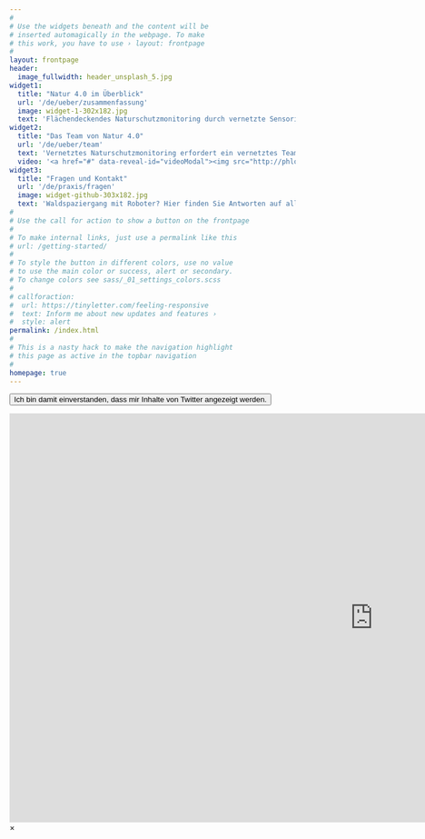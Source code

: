 ```yaml
---
#
# Use the widgets beneath and the content will be
# inserted automagically in the webpage. To make
# this work, you have to use › layout: frontpage
#
layout: frontpage
header:
  image_fullwidth: header_unsplash_5.jpg
widget1:
  title: "Natur 4.0 im Überblick"
  url: '/de/ueber/zusammenfassung'
  image: widget-1-302x182.jpg
  text: 'Flächendeckendes Naturschutzmonitoring durch vernetzte Sensorik als Grundlage für einen nachhaltigen Artenschutz und die Sicherung von Ökosystemfunktionen.'
widget2:
  title: "Das Team von Natur 4.0"
  url: '/de/ueber/team'
  text: 'Vernetztes Naturschutzmonitoring erfordert ein vernetztes Team im Querschnittsverbund aus Wissenschaft, Praxis und Bildung.'
  video: '<a href="#" data-reveal-id="videoModal"><img src="http://phlow.github.io/feeling-responsive/images/start-video-feeling-responsive-302x182.jpg" width="302" height="182" alt=""/></a>'
widget3:
  title: "Fragen und Kontakt"
  url: '/de/praxis/fragen'
  image: widget-github-303x182.jpg
  text: 'Waldspaziergang mit Roboter? Hier finden Sie Antworten auf allgemeine Fragen und Kontaktinformationen.'
#
# Use the call for action to show a button on the frontpage
#
# To make internal links, just use a permalink like this
# url: /getting-started/
#
# To style the button in different colors, use no value
# to use the main color or success, alert or secondary.
# To change colors see sass/_01_settings_colors.scss
#
# callforaction:
#  url: https://tinyletter.com/feeling-responsive
#  text: Inform me about new updates and features ›
#  style: alert
permalink: /index.html
#
# This is a nasty hack to make the navigation highlight
# this page as active in the topbar navigation
#
homepage: true
---
```


<p id="twitter-target"><button onclick="setShowTwitter()">Ich bin damit einverstanden, dass mir Inhalte von Twitter angezeigt werden.</button></p>

<script type="text/javascript">

function setShowTwitter() {
  docCookies.setItem("show-twitter", "true");
  showTwitter();
}

function showTwitter() {
  var tag_a = document.createElement("a");
  tag_a.className = "twitter-timeline";
  tag_a.href = "https://twitter.com/Nature40Lab?ref_src=twsrc%5Etfw";
  tag_a.innerHTML = "Tweets";
  var tag_script = document.createElement("script");
  tag_script.async = true;
  tag_script.src = "https://platform.twitter.com/widgets.js";
  tag_script.charset = "utf-8";

  tag_target = document.getElementById("twitter-target");
  tag_target.innerHTML = "";
  tag_target.appendChild(tag_a);
  tag_target.appendChild(tag_script);
}

function init() {
  var cooky = docCookies.getItem("show-twitter");
  if(cooky === 'true') {
    showTwitter();
  }
}

document.addEventListener('DOMContentLoaded', function() {init();}, false);

</script>



<div id="videoModal" class="reveal-modal large" data-reveal="">
  <div class="flex-video widescreen vimeo" style="display: block;">
    <iframe width="1280" height="720" src="https://www.youtube.com/embed/3b5zCFSmVvU" frameborder="0" allowfullscreen></iframe>
  </div>
  <a class="close-reveal-modal">&#215;</a>
</div>
